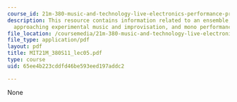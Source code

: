 ```yaml
---
course_id: 21m-380-music-and-technology-live-electronics-performance-practices-spring-2011
description: This resource contains information related to an ensemble, not an orchestra,
  approaching experimental music and improvisation, and mono performance b (mgsynthnoisefilter).
file_location: /coursemedia/21m-380-music-and-technology-live-electronics-performance-practices-spring-2011/65ee4b223cddfd46be593eed197addc2_MIT21M_380S11_lec05.pdf
file_type: application/pdf
layout: pdf
title: MIT21M_380S11_lec05.pdf
type: course
uid: 65ee4b223cddfd46be593eed197addc2

---
```

None
